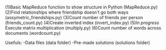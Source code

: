 (1)Basic MapReduce function to show structure in Python (MapReduce.py)
(2)Find relationships where friendship doesn't go both ways (assymetric_friendships.py)
(3)Count number of friends per person (friends_count.py)
(4)Create inverted index (invert_index.py)
(5)*In progress* Execute matrix multiplication (multiply.py)
(6)Count number of words across documents (wordcount.py)

Usefuls:
-Data files (data folder)
-Pre-made solutions (solutions folder)
